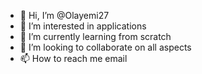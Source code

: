 - 👋 Hi, I’m @Olayemi27
- 👀 I’m interested in applications 
- 🌱 I’m currently learning from scratch 
- 💞️ I’m looking to collaborate on all aspects 
- 📫 How to reach me email

<!---
Olayemi27/Olayemi27 is a ✨ special ✨ repository because its `README.md` (this file) appears on your GitHub profile.
You can click the Preview link to take a look at your changes.
--->
